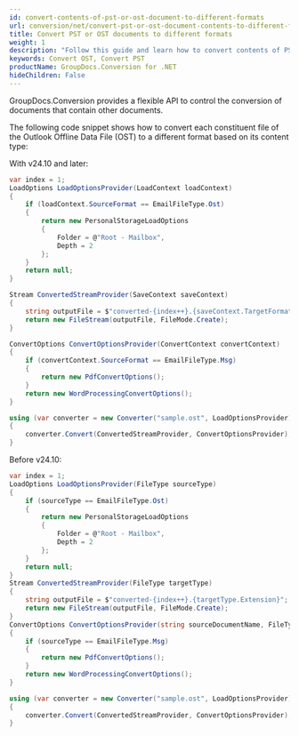 ```yaml
---
id: convert-contents-of-pst-or-ost-document-to-different-formats
url: conversion/net/convert-pst-or-ost-document-contents-to-different-formats
title: Convert PST or OST documents to different formats
weight: 1
description: "Follow this guide and learn how to convert contents of PST/OST documents to different format based on content type using GroupDocs.Conversion for .NET."
keywords: Convert OST, Convert PST
productName: GroupDocs.Conversion for .NET
hideChildren: False
---
```

GroupDocs.Conversion provides a flexible API to control the conversion of documents that contain other documents. 

The following code snippet shows how to convert each constituent
 file of the Outlook Offline Data File (OST) to a different format based on its content type:

With v24.10 and later:

```csharp
var index = 1;
LoadOptions LoadOptionsProvider(LoadContext loadContext)
{
    if (loadContext.SourceFormat == EmailFileType.Ost)
    {
        return new PersonalStorageLoadOptions
        {
            Folder = @"Root - Mailbox", 
            Depth = 2
        };
    }
    return null;
}

Stream ConvertedStreamProvider(SaveContext saveContext)
{
    string outputFile = $"converted-{index++}.{saveContext.TargetFormat.Extension}";
    return new FileStream(outputFile, FileMode.Create);
}

ConvertOptions ConvertOptionsProvider(ConvertContext convertContext)
{
    if (convertContext.SourceFormat == EmailFileType.Msg)
    {
        return new PdfConvertOptions();
    }
    return new WordProcessingConvertOptions();
}

using (var converter = new Converter("sample.ost", LoadOptionsProvider))
{
    converter.Convert(ConvertedStreamProvider, ConvertOptionsProvider);
}

```

Before v24.10:

```csharp
var index = 1;
LoadOptions LoadOptionsProvider(FileType sourceType)
{
    if (sourceType == EmailFileType.Ost)
    {
        return new PersonalStorageLoadOptions
        {
            Folder = @"Root - Mailbox", 
            Depth = 2
        };
    }
    return null;
}
Stream ConvertedStreamProvider(FileType targetType)
{
    string outputFile = $"converted-{index++}.{targetType.Extension}";
    return new FileStream(outputFile, FileMode.Create);
}
ConvertOptions ConvertOptionsProvider(string sourceDocumentName, FileType sourceType)
{
    if (sourceType == EmailFileType.Msg)
    {
        return new PdfConvertOptions();
    }
    return new WordProcessingConvertOptions();
}

using (var converter = new Converter("sample.ost", LoadOptionsProvider))
{
    converter.Convert(ConvertedStreamProvider, ConvertOptionsProvider);
}

```